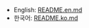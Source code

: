 * English: [README.en.md](https://github.com/ganadist/adb_downloader/blob/master/README.en.md)
* 한국어: [README.ko.md](https://github.com/ganadist/adb_downloader/blob/master/README.ko.md)

